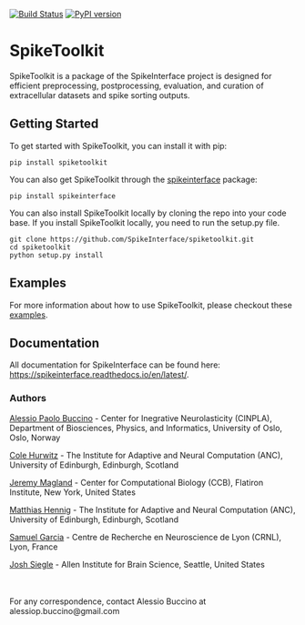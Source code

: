 [![Build Status](https://travis-ci.org/SpikeInterface/spiketoolkit.svg?branch=master)](https://travis-ci.org/SpikeInterface/spiketoolkit) [![PyPI version](https://badge.fury.io/py/spiketoolkit.svg)](https://badge.fury.io/py/spiketoolkit)

# SpikeToolkit

SpikeToolkit is a package of the SpikeInterface project is designed for efficient preprocessing, postprocessing, evaluation, and curation of extracellular datasets and spike sorting outputs.

## Getting Started

To get started with SpikeToolkit, you can install it with pip:

```shell
pip install spiketoolkit
```

You can also get SpikeToolkit through the [spikeinterface](https://github.com/SpikeInterface/spikeinterface) package:

```shell
pip install spikeinterface
```

You can also install SpikeToolkit locally by cloning the repo into your code base. If you install SpikeToolkit locally, you need to run the setup.py file.

```shell
git clone https://github.com/SpikeInterface/spiketoolkit.git
cd spiketoolkit
python setup.py install
```

## Examples

For more information about how to use SpikeToolkit, please checkout these [examples](https://github.com/SpikeInterface/spikeinterface/tree/master/examples/modules/toolkit).

## Documentation

All documentation for SpikeInterface can be found here: https://spikeinterface.readthedocs.io/en/latest/.

### Authors

[Alessio Paolo Buccino](https://www.mn.uio.no/ifi/english/people/aca/alessiob/) - Center for Inegrative Neurolasticity (CINPLA), Department of Biosciences, Physics, and Informatics, University of Oslo, Oslo, Norway

[Cole Hurwitz](https://www.inf.ed.ac.uk/people/students/Cole_Hurwitz.html) - The Institute for Adaptive and Neural Computation (ANC), University of Edinburgh, Edinburgh, Scotland

[Jeremy Magland](https://www.simonsfoundation.org/team/jeremy-magland/) - Center for Computational Biology (CCB), Flatiron Institute, New York, United States

[Matthias Hennig](http://homepages.inf.ed.ac.uk/mhennig/) - The Institute for Adaptive and Neural Computation (ANC), University of Edinburgh, Edinburgh, Scotland

[Samuel Garcia](https://github.com/samuelgarcia) - Centre de Recherche en Neuroscience de Lyon (CRNL), Lyon, France

[Josh Siegle](https://alleninstitute.org/what-we-do/brain-science/about/team/staff-profiles/josh-siegle/) - Allen Institute for Brain Science, Seattle, United States

<br/>
<br/>
For any correspondence, contact Alessio Buccino at alessiop.buccino@gmail.com
